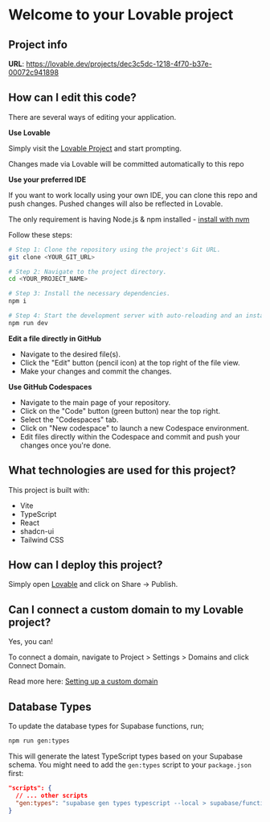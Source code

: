 # Welcome to your Lovable project

## Project info

**URL**: https://lovable.dev/projects/dec3c5dc-1218-4f70-b37e-00072c941898

## How can I edit this code?

There are several ways of editing your application.

**Use Lovable**

Simply visit the [Lovable Project](https://lovable.dev/projects/dec3c5dc-1218-4f70-b37e-00072c941898) and start prompting.

Changes made via Lovable will be committed automatically to this repo

**Use your preferred IDE**

If you want to work locally using your own IDE, you can clone this repo and push changes. Pushed changes will also be reflected in Lovable.

The only requirement is having Node.js & npm installed - [install with nvm](https://github.com/nvm-sh/nvm#installing-and-updating)

Follow these steps:

```sh
# Step 1: Clone the repository using the project's Git URL.
git clone <YOUR_GIT_URL>

# Step 2: Navigate to the project directory.
cd <YOUR_PROJECT_NAME>

# Step 3: Install the necessary dependencies.
npm i

# Step 4: Start the development server with auto-reloading and an instant preview.
npm run dev
```

**Edit a file directly in GitHub**

- Navigate to the desired file(s).
- Click the "Edit" button (pencil icon) at the top right of the file view.
- Make your changes and commit the changes.

**Use GitHub Codespaces**

- Navigate to the main page of your repository.
- Click on the "Code" button (green button) near the top right.
- Select the "Codespaces" tab.
- Click on "New codespace" to launch a new Codespace environment.
- Edit files directly within the Codespace and commit and push your changes once you're done.

## What technologies are used for this project?

This project is built with:

- Vite
- TypeScript
- React
- shadcn-ui
- Tailwind CSS

## How can I deploy this project?

Simply open [Lovable](https://lovable.dev/projects/dec3c5dc-1218-4f70-b37e-00072c941898) and click on Share -> Publish.

## Can I connect a custom domain to my Lovable project?

Yes, you can!

To connect a domain, navigate to Project > Settings > Domains and click Connect Domain.

Read more here: [Setting up a custom domain](https://docs.lovable.dev/tips-tricks/custom-domain#step-by-step-guide)

## Database Types

To update the database types for Supabase functions, run;

```bash
npm run gen:types
```

This will generate the latest TypeScript types based on your Supabase schema. You might need to add the `gen:types` script to your `package.json` first:
```json
"scripts": {
  // ... other scripts
  "gen:types": "supabase gen types typescript --local > supabase/functions/_shared/database.types.ts"
}
```
